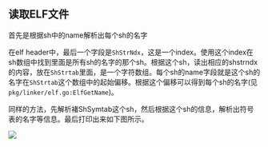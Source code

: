 
## 读取ELF文件


首先是根据sh中的name解析出每个sh的名字

在elf header中，最后一个字段是`ShStrNdx`，这是一个index。使用这个index在sh数组中找到里面是所有sh的名字的那个sh。根据这个sh，读出相应的shstrndx的内容，放在`ShStrtab`里面，是一个字符数组。每个sh的name字段就是这个sh的名字在`ShStrtab`这个数组中的起始偏移。根据这个偏移可以得到每个sh的名字(见`pkg/linker/elf.go:ElfGetName`)。

同样的方法，先解析褚ShSymtab这个sh，然后根据这个sh的信息，解析出符号表的名字等信息。最后打印出来如下图所示。

![](https://note-img-1300721153.cos.ap-nanjing.myqcloud.com//md-img202306202022455.png)